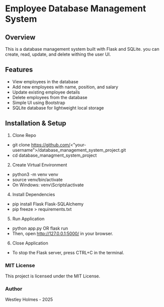 # Employee Database Management System
## Overview
This is a database management system built with Flask and SQLite. you can create, read, update, and delete withing the user UI.

## Features
- View employees in the database
- Add new employees with name, position, and salary
- Update existing employee details
- Delete employees from the database
- Simple UI using Bootstrap
- SQLite database for lightweight local storage
## Installation & Setup
1. Clone Repo

- git clone https://github.com/<"your-username">/database_management_system_project.git
- cd database_managment_system_project

2. Create Virtual Environment
- python3 -m venv venv
- source venv/bin/activate
- On Windows: venv\Scripts\activate

4. Install Dependencies
- pip install Flask Flask-SQLAlchemy
- pip freeze > requirements.txt

5. Run Application
- python app.py OR flask run
- Then, open http://127.0.0.1:5000/ in your browser.

6. Close Application
- To stop the Flask server, press CTRL+C in the terminal.

### MIT License
This project is licensed under the MIT License.

### Author
Westley Holmes - 2025
